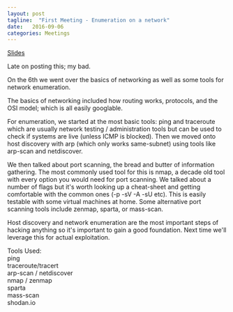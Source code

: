```yaml
---
layout: post
tagline:  "First Meeting - Enumeration on a network"
date:   2016-09-06
categories: Meetings
---
```


[Slides](/assets/powerpoints/Enumeration-Presentation2.pptx)

Late on posting this; my bad.  

On the 6th we went over the basics of networking as well as some tools for network enumeration.  

The basics of networking included how routing works, protocols, and the OSI model; which is all easily googlable.  

For enumeration, we started at the most basic tools: ping and traceroute which are usually network testing / administration tools but can be used to check if systems are live (unless ICMP is blocked). Then we moved onto host discovery with arp (which only works same-subnet) using tools like arp-scan and netdiscover.   

We then talked about port scanning, the bread and butter of information gathering. The most commonly used tool for this is nmap, a decade old tool with every option you would need for port scanning. We talked about a number of flags but it's worth looking up a cheat-sheet and getting comfortable with the common ones (-p -sV -A -sU etc). This is easily testable with some virtual machines at home. Some alternative port scanning tools include zenmap, sparta, or mass-scan.  

Host discovery and network enumeration are the most important steps of hacking anything so it's important to gain a good foundation. Next time we'll leverage this for actual exploitation.  


Tools Used:  
ping  
traceroute/tracert  
arp-scan / netdiscover  
nmap / zenmap  
sparta  
mass-scan  
shodan.io